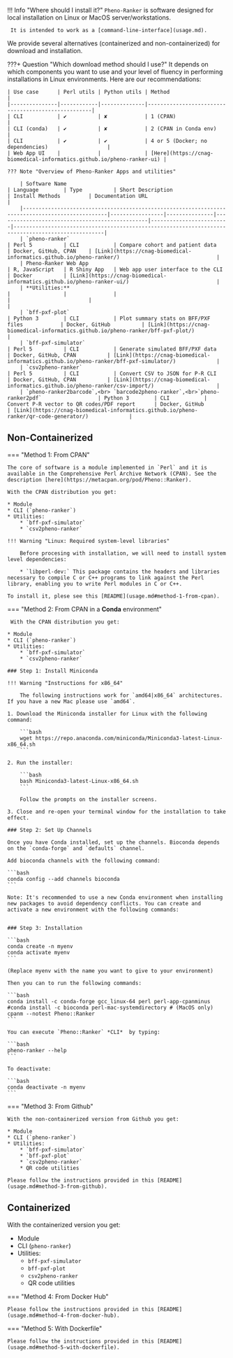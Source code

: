!!! Info "Where should I install it?"
    `Pheno-Ranker` is software designed for local installation on Linux or MacOS server/workstations.

     It is intended to work as a [command-line-interface](usage.md).

We provide several alternatives (containerized and non-containerized) for download and installation.

???+ Question "Which download method should I use?"
    It depends on which components you want to use and your level of fluency in performing installations in Linux environments. Here are our recommendations:

    | Use case      | Perl utils | Python utils | Method                                             |
    |---------------|------------|--------------|----------------------------------------------------|
    | CLI           | ✔          | ✘            | 1 (CPAN)                                           |
    | CLI (conda)   | ✔          | ✘            | 2 (CPAN in Conda env)                              |
    | CLI           | ✔          | ✔            | 4 or 5 (Docker; no dependencies)                   |
    | Web App UI    |            |              | [Here](https://cnag-biomedical-informatics.github.io/pheno-ranker-ui) |

    ??? Note "Overview of Pheno-Ranker Apps and utilities"
    
        | Software Name                                                                                   | Language        | Type          | Short Description                              | Install Methods         | Documentation URL                                                                                 |
        |-------------------------------------------------------------------------------------------------|-----------------|---------------|------------------------------------------------|-------------------------|---------------------------------------------------------------------------------------------------|
        | `pheno-ranker`                                                                                | Perl 5          | CLI           | Compare cohort and patient data                | Docker, GitHub, CPAN    | [Link](https://cnag-biomedical-informatics.github.io/pheno-ranker/)                               |
        | Pheno-Ranker Web App                                                                        | R, JavaScript   | R Shiny App   | Web app user interface to the CLI              | Docker          | [Link](https://cnag-biomedical-informatics.github.io/pheno-ranker-ui/)                            |
        | **Utilities:**                                                                                  |                 |               |                                                |                         |                                                                                                   |
        | `bff-pxf-plot`                                                                                | Python 3        | CLI           | Plot summary stats on BFF/PXF files            | Docker, GitHub          | [Link](https://cnag-biomedical-informatics.github.io/pheno-ranker/bff-pxf-plot/)                  |
        | `bff-pxf-simulator`                                                                           | Perl 5          | CLI           | Generate simulated BFF/PXF data                | Docker, GitHub, CPAN          | [Link](https://cnag-biomedical-informatics.github.io/pheno-ranker/bff-pxf-simulator/)             |
        | `csv2pheno-ranker`                                                                            | Perl 5          | CLI           | Convert CSV to JSON for P-R CLI                | Docker, GitHub, CPAN          | [Link](https://cnag-biomedical-informatics.github.io/pheno-ranker/csv-import/)                    |
        | `pheno-ranker2barcode`,<br> `barcode2pheno-ranker`,<br>`pheno-ranker2pdf`                  | Python 3        | CLI           | Convert P-R vector to QR codes/PDF report      | Docker, GitHub          | [Link](https://cnag-biomedical-informatics.github.io/pheno-ranker/qr-code-generator/)             |

## Non-Containerized

=== "Method 1: From CPAN"

    The core of software is a module implemented in `Perl` and it is available in the Comprehensive Perl Archive Network (CPAN). See the description [here](https://metacpan.org/pod/Pheno::Ranker).

    With the CPAN distribution you get:

    * Module
    * CLI (`pheno-ranker`)
    * Utilities:
        * `bff-pxf-simulator`
        * `csv2pheno-ranker`

    !!! Warning "Linux: Required system-level libraries"

        Before procesing with installation, we will need to install system level dependencies:

        * `libperl-dev:` This package contains the headers and libraries necessary to compile C or C++ programs to link against the Perl library, enabling you to write Perl modules in C or C++.

    To install it, plese see this [README](usage.md#method-1-from-cpan).

=== "Method 2: From CPAN in a **Conda** environment"

     With the CPAN distribution you get:

    * Module
    * CLI (`pheno-ranker`)
    * Utilities:
        * `bff-pxf-simulator`
        * `csv2pheno-ranker`

    ### Step 1: Install Miniconda

    !!! Warning "Instructions for x86_64"

        The following instructions work for `amd64|x86_64` architectures. If you have a new Mac please use `amd64`.
    
    1. Download the Miniconda installer for Linux with the following command:
    
        ```bash
        wget https://repo.anaconda.com/miniconda/Miniconda3-latest-Linux-x86_64.sh
        ```
    
    2. Run the installer:
    
        ```bash
        bash Miniconda3-latest-Linux-x86_64.sh
        ```
    
        Follow the prompts on the installer screens.
    
    3. Close and re-open your terminal window for the installation to take effect.
    
    ### Step 2: Set Up Channels
    
    Once you have Conda installed, set up the channels. Bioconda depends on the `conda-forge` and `defaults` channel.
    
    Add bioconda channels with the following command:
    
    ```bash
    conda config --add channels bioconda
    ```

    Note: It's recommended to use a new Conda environment when installing new packages to avoid dependency conflicts. You can create and activate a new environment with the following commands:


    ### Step 3: Installation

    ```bash
    conda create -n myenv
    conda activate myenv
    ```

    (Replace myenv with the name you want to give to your environment)

    Then you can to run the following commands:

    ```bash
    conda install -c conda-forge gcc_linux-64 perl perl-app-cpanminus
    #conda install -c bioconda perl-mac-systemdirectory # (MacOS only)
    cpanm --notest Pheno::Ranker
    ```

    You can execute `Pheno::Ranker` *CLI*  by typing:

    ```bash
    pheno-ranker --help
    ```

    To deactivate:
   
    ```bash
    conda deactivate -n myenv
    ```

=== "Method 3: From Github"

    With the non-containerized version from Github you get:

    * Module
    * CLI (`pheno-ranker`)
    * Utilities:
        * `bff-pxf-simulator`
        * `bff-pxf-plot`
        * `csv2pheno-ranker`
        * QR code utilities

    Please follow the instructions provided in this [README](usage.md#method-3-from-github).

## Containerized

With the containerized version you get:

* Module
* CLI (`pheno-ranker`)
* Utilities:
    * `bff-pxf-simulator`
    * `bff-pxf-plot`
    * `csv2pheno-ranker`
    * QR code utilities

=== "Method 4: From Docker Hub"

    Please follow the instructions provided in this [README](usage.md#method-4-from-docker-hub).

=== "Method 5: With Dockerfile"

    Please follow the instructions provided in this [README](usage.md#method-5-with-dockerfile).

